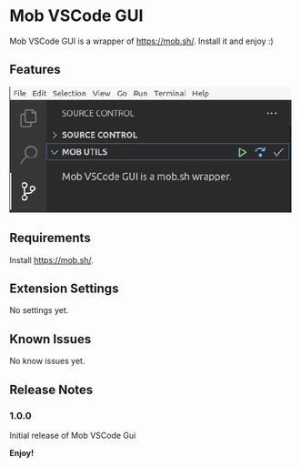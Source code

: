 # Mob VSCode GUI

Mob VSCode GUI is a wrapper of https://mob.sh/. Install it and enjoy :)

## Features

![Mob Utils menu](./images/mob_utils_menu.png)

## Requirements

Install https://mob.sh/.

## Extension Settings

No settings yet.

## Known Issues

No know issues yet.

## Release Notes

### 1.0.0

Initial release of Mob VSCode Gui

**Enjoy!**
